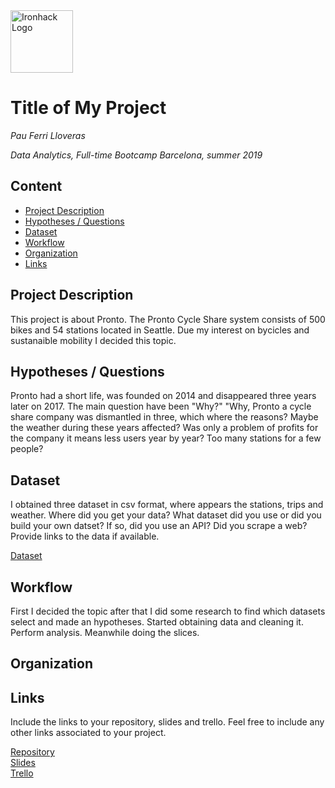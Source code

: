 <img src="https://bit.ly/2VnXWr2" alt="Ironhack Logo" width="100"/>

# Title of My Project
*Pau Ferri Lloveras*

*Data Analytics, Full-time Bootcamp Barcelona, summer 2019*

## Content
- [Project Description](#project-description)
- [Hypotheses / Questions](#hypotheses-/-questions)
- [Dataset](#dataset)
- [Workflow](#workflow)
- [Organization](#organization)
- [Links](#links)

<a name="project-description"></a>

## Project Description
This project is about Pronto. The Pronto Cycle Share system consists of 500 bikes and 54 stations located in Seattle.
Due my interest on bycicles and sustanaible mobility I decided this topic.

<a name="hypotheses-/-questions"></a>

## Hypotheses / Questions
Pronto had a short life, was founded on 2014 and disappeared three years later on 2017.
The main question have been "Why?" "Why, Pronto a cycle share company was dismantled in three, which where the reasons?
Maybe the weather during these years affected? Was only a problem of profits for the company it means less users year by year? Too many stations for a few people?

<a name="dataset"></a>

## Dataset
I obtained three dataset in csv format, where appears the stations, trips and weather.
Where did you get your data? What dataset did you use or did you build your own datset? If so, did you use an API? Did you scrape a web? Provide links to the data if available.

[Dataset]() 

<a name="workflow"></a>

## Workflow
First I decided the topic after that I did some research to find which datasets select and made an hypotheses.
Started obtaining data and cleaning it.
Perform analysis.
Meanwhile doing the slices.

<a name="organization"></a>

## Organization

<a name="links"></a>

## Links
Include the links to your repository, slides and trello. Feel free to include any other links associated to your project. 

[Repository](https://github.com/)  
[Slides](https://slides.com/)  
[Trello](https://trello.com/en)  
